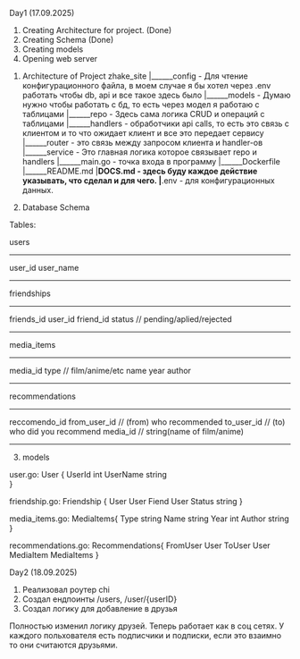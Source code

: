 Day1 (17.09.2025)
1. Creating Architecture for project. (Done)
2. Creating Schema (Done)
3. Creating models 
4. Opening web server


1) Architecture of Project
zhake_site
|______config - Для чтение конфигурационного файла, в моем случае я бы хотел через .env работать чтобы db, api и   все такое здесь было
|______models - Думаю нужно чтобы работать с бд, то есть через модел я работаю с таблицами
|______repo - Здесь сама логика CRUD и операций с таблицами
|______handlers - обработчики api calls, то есть это связь с клиентом и то что ожидает клиент и все это передает сервису
|______router - это связь между запросом клиента и handler-ов
|______service - Это главная логика которое связывает repo и handlers
|______main.go - точка входа в программу
|______Dockerfile
|______README.md
|______DOCS.md - здесь буду каждое действие указывать, что сделал и для чего.
|______.env - для конфигурационных данных.

2) Database Schema

Tables:

users
___________________
user_id
user_name
____________________


friendships
______________
friends_id
user_id
friend_id
status  // pending/aplied/rejected
______________


media_items
______________________
media_id
type // film/anime/etc
name
year
author
_______________________

recommendations
_______________________________________
reccomendo_id
from_user_id // (from) who recommended
to_user_id // (to) who did you recommend
media_id // string(name of film/anime)
_________________________________________

3) models

user.go:
User {
    UserId int
    UserName string    
}

friendship.go:
Friendship {
    User User
    Fiend User
    Status string
}   

media_items.go:
MediaItems{
    Type string
    Name string
    Year int
    Author string
}

recommendations.go:
Recommendations{
    FromUser User
    ToUser User
    MediaItem MediaItems
}


Day2 (18.09.2025)

1. Реализовал роутер chi
2. Создал ендпоинты /users, /user/{userID}
3. Создал логику для добавление в друзья


Полностью изменил логику друзей. Теперь работает как в соц сетях. У каждого польхователя есть подписчики и подписки, если это взаимно то они считаются друзьями.
